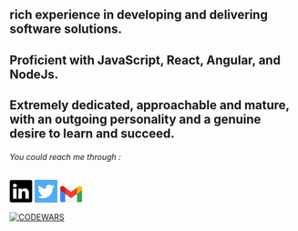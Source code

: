 ## rich experience in developing and delivering software solutions. 

## Proficient with JavaScript, React, Angular, and NodeJs.

## Extremely dedicated, approachable and mature, with an outgoing personality and a genuine desire to learn and succeed. 
 
 ###### You could reach me through :

 [<img alt="my LinkedIn" width="40px" src="./LinkedIn.png" />](https://www.linkedin.com/in/AHMINA/) [<img alt="my Twitter" width="40px" src="./Twitter.png" />](https://twitter.com/SoufianAhmina/) [<img alt="my Gmail" width="40px" src="./Gmail.png" />](mailto:Ahminasoufiyan@gmail.com)


[![CODEWARS](https://www.codewars.com/users/AHMINA/badges/small)](https://www.codewars.com/users/AHMINA)


